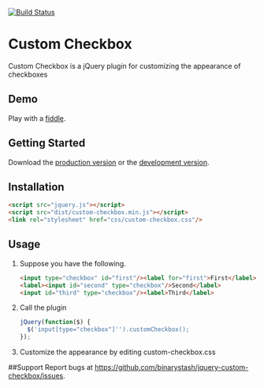[![Build Status](https://travis-ci.org/binarystash/jquery-custom-checkbox.svg?branch=master)](https://travis-ci.org/binarystash/jquery-custom-checkbox)

# Custom Checkbox

Custom Checkbox is a jQuery plugin for customizing the appearance of checkboxes

## Demo

Play with a [fiddle](http://jsfiddle.net/binarystash/B32wj/).

## Getting Started

Download the [production version][min] or the [development version][max].

[min]: https://raw.github.com/binarystash/jquery-custom-checkbox/master/dist/jquery.custom-checkbox.min.js
[max]: https://raw.github.com/binarystash/jquery-custom-checkbox/master/dist/jquery.custom-checkbox.js

## Installation

```html
<script src="jquery.js"></script>
<script src="dist/custom-checkbox.min.js"></script>
<link rel="stylesheet" href="css/custom-checkbox.css"/>
```
## Usage

1. Suppose you have the following.
	
	```html
	<input type="checkbox" id="first"/><label for="first">First</label>
    <label><input id="second" type="checkbox"/>Second</label>
    <input id="third" type="checkbox"/><label>Third</label>
    ```

2. Call the plugin

	```javascript
	jQuery(function($) {
	  $('input[type="checkbox"]'').customCheckbox();
	});
	```

3. Customize the appearance by editing custom-checkbox.css

##Support
Report bugs at https://github.com/binarystash/jquery-custom-checkbox/issues.